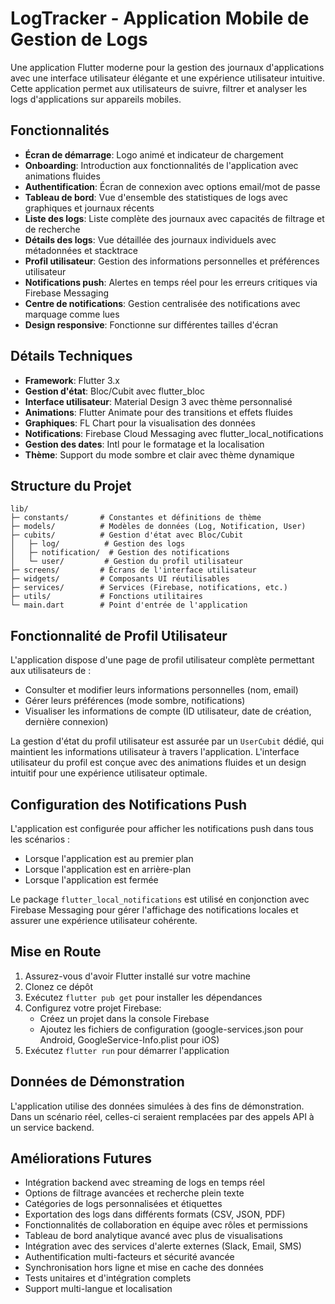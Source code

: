 # LogTracker - Application Mobile de Gestion de Logs

Une application Flutter moderne pour la gestion des journaux d'applications avec une interface utilisateur élégante et une expérience utilisateur intuitive. Cette application permet aux utilisateurs de suivre, filtrer et analyser les logs d'applications sur appareils mobiles.

## Fonctionnalités

- **Écran de démarrage**: Logo animé et indicateur de chargement
- **Onboarding**: Introduction aux fonctionnalités de l'application avec animations fluides
- **Authentification**: Écran de connexion avec options email/mot de passe 
- **Tableau de bord**: Vue d'ensemble des statistiques de logs avec graphiques et journaux récents
- **Liste des logs**: Liste complète des journaux avec capacités de filtrage et de recherche
- **Détails des logs**: Vue détaillée des journaux individuels avec métadonnées et stacktrace
- **Profil utilisateur**: Gestion des informations personnelles et préférences utilisateur
- **Notifications push**: Alertes en temps réel pour les erreurs critiques via Firebase Messaging
- **Centre de notifications**: Gestion centralisée des notifications avec marquage comme lues
- **Design responsive**: Fonctionne sur différentes tailles d'écran

## Détails Techniques

- **Framework**: Flutter 3.x
- **Gestion d'état**: Bloc/Cubit avec flutter_bloc
- **Interface utilisateur**: Material Design 3 avec thème personnalisé
- **Animations**: Flutter Animate pour des transitions et effets fluides
- **Graphiques**: FL Chart pour la visualisation des données
- **Notifications**: Firebase Cloud Messaging avec flutter_local_notifications
- **Gestion des dates**: Intl pour le formatage et la localisation
- **Thème**: Support du mode sombre et clair avec thème dynamique

## Structure du Projet

```
lib/
├─ constants/       # Constantes et définitions de thème
├─ models/          # Modèles de données (Log, Notification, User)
├─ cubits/          # Gestion d'état avec Bloc/Cubit
│   ├─ log/          # Gestion des logs
│   ├─ notification/  # Gestion des notifications
│   └─ user/         # Gestion du profil utilisateur
├─ screens/         # Écrans de l'interface utilisateur
├─ widgets/         # Composants UI réutilisables
├─ services/        # Services (Firebase, notifications, etc.)
├─ utils/           # Fonctions utilitaires
└─ main.dart        # Point d'entrée de l'application
```

## Fonctionnalité de Profil Utilisateur

L'application dispose d'une page de profil utilisateur complète permettant aux utilisateurs de :

- Consulter et modifier leurs informations personnelles (nom, email)
- Gérer leurs préférences (mode sombre, notifications)
- Visualiser les informations de compte (ID utilisateur, date de création, dernière connexion)

La gestion d'état du profil utilisateur est assurée par un `UserCubit` dédié, qui maintient les informations utilisateur à travers l'application. L'interface utilisateur du profil est conçue avec des animations fluides et un design intuitif pour une expérience utilisateur optimale.

## Configuration des Notifications Push

L'application est configurée pour afficher les notifications push dans tous les scénarios :
- Lorsque l'application est au premier plan
- Lorsque l'application est en arrière-plan
- Lorsque l'application est fermée

Le package `flutter_local_notifications` est utilisé en conjonction avec Firebase Messaging pour gérer l'affichage des notifications locales et assurer une expérience utilisateur cohérente.

## Mise en Route

1. Assurez-vous d'avoir Flutter installé sur votre machine
2. Clonez ce dépôt
3. Exécutez `flutter pub get` pour installer les dépendances
4. Configurez votre projet Firebase:
   - Créez un projet dans la console Firebase
   - Ajoutez les fichiers de configuration (google-services.json pour Android, GoogleService-Info.plist pour iOS)
5. Exécutez `flutter run` pour démarrer l'application

## Données de Démonstration

L'application utilise des données simulées à des fins de démonstration. Dans un scénario réel, celles-ci seraient remplacées par des appels API à un service backend.

## Améliorations Futures

- Intégration backend avec streaming de logs en temps réel
- Options de filtrage avancées et recherche plein texte
- Catégories de logs personnalisées et étiquettes
- Exportation des logs dans différents formats (CSV, JSON, PDF)
- Fonctionnalités de collaboration en équipe avec rôles et permissions
- Tableau de bord analytique avancé avec plus de visualisations
- Intégration avec des services d'alerte externes (Slack, Email, SMS)
- Authentification multi-facteurs et sécurité avancée
- Synchronisation hors ligne et mise en cache des données
- Tests unitaires et d'intégration complets
- Support multi-langue et localisation
